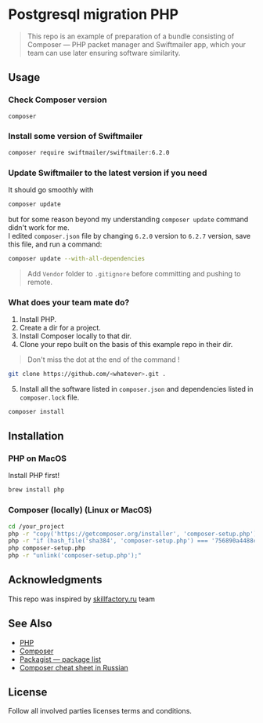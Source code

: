 # Postgresql migration PHP

> This repo is an example of preparation of a bundle consisting of Composer — PHP packet manager and Swiftmailer app, which your team can use later ensuring software similarity.   

## Usage 
### Check Composer version
```bash
composer
```
### Install some version of Swiftmailer
```bash
composer require swiftmailer/swiftmailer:6.2.0
```
### Update Swiftmailer to the latest version if you need
It should go smoothly with
```bash
composer update
```
but for some reason beyond my understanding `composer update` command didn't work for me.  
I edited `composer.json` file by changing `6.2.0` version to `6.2.7` version, save this file, and run a command:
```bash
composer update --with-all-dependencies
```
> Add `Vendor` folder to `.gitignore` before committing and pushing to remote.   

###  What does your team mate do?
1. Install PHP.
2. Create a dir for a project.
3. Install Composer locally to that dir.
4. Clone your repo built on the basis of this example repo in their dir. 
> Don't miss the dot at the end of the command !
```bash
git clone https://github.com/<whatever>.git .
```
 5. Install all the software listed in `composer.json` and dependencies listed in `composer.lock` file.
```bash
composer install
```
## Installation
### PHP on MacOS
Install PHP first!
```bash
brew install php
```
### Composer (locally) (Linux or MacOS)
```bash
cd /your_project
php -r "copy('https://getcomposer.org/installer', 'composer-setup.php');"
php -r "if (hash_file('sha384', 'composer-setup.php') === '756890a4488ce9024fc62c56153228907f1545c228516cbf63f885e036d37e9a59d27d63f46af1d4d07ee0f76181c7d3') { echo 'Installer verified'; } else { echo 'Installer corrupt'; unlink('composer-setup.php'); } echo PHP_EOL;"
php composer-setup.php
php -r "unlink('composer-setup.php');"
```

## Acknowledgments

This repo was inspired by [skillfactory.ru](https://skillfactory.ru/devops#syllabus) team

## See Also
- [PHP](https://www.php.net/)
- [Composer](https://getcomposer.org)
- [Packagist — package list](https://packagist.org)
- [Composer cheat sheet in Russian](https://phpprofi.ru/blogs/post/52)

## License
Follow all involved parties licenses terms and conditions.